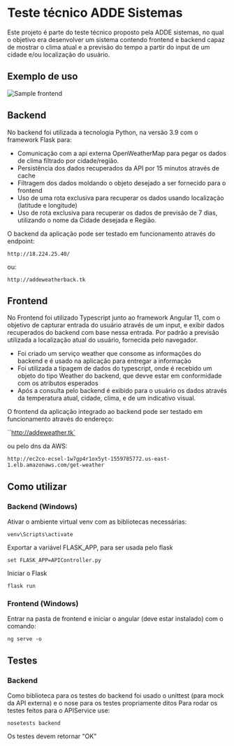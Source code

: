 # Teste técnico ADDE Sistemas

Este projeto é parte do teste técnico proposto pela ADDE sistemas, no qual o objetivo era desenvolver um sistema contendo frontend
e backend capaz de mostrar o clima atual e a previsão do tempo a partir do input de um cidade e/ou localização do usuário.

## Exemplo de uso

![Sample frontend](https://raw.githubusercontent.com/williamguilhermesouza/ADDE-teste/master/TesteADDE.gif)

## Backend
No backend foi utilizada a tecnologia Python, na versão 3.9 com o framework Flask para: 
* Comunicação com a api externa OpenWeatherMap para pegar os dados de clima filtrado por cidade/região.
* Persistência dos dados recuperados da API por 15 minutos através de cache
* Filtragem dos dados moldando o objeto desejado a ser fornecido para o frontend
* Uso de uma rota exclusiva para recuperar os dados usando localização (latitude e longitude)
* Uso de rota exclusiva para recuperar os dados de previsão de 7 dias, utilizando o nome da Cidade desejada e Região.

O backend da aplicação pode ser testado em funcionamento através do endpoint:

`http://18.224.25.40/`

ou:

`http://addeweatherback.tk`

## Frontend
No Frontend foi utilizado Typescript junto ao framework Angular 11, com o objetivo de capturar entrada do usuário através de um input, 
e exibir dados recuperados do backend com base nessa entrada. Por padrão a previsão utilizada a localização atual do usuário, fornecida
pelo navegador.
* Foi criado um serviço weather que consome as informações do backend e é usado na aplicação para entregar a informação
* Foi utilizada a tipagem de dados do typescript, onde é recebido um objeto do tipo Weather do backend, que devve estar em conformidade
com os atributos esperados
* Após a consulta pelo backend é exibido para o usuário os dados através da temperatura atual, cidade, clima, e de um indicativo visual.

O frontend da aplicação integrado ao backend pode ser testado em funcionamento através do endereço:

``http://addeweather.tk`

ou pelo dns da AWS:

`http://ec2co-ecsel-1w7gp4r1ox5yt-1559785772.us-east-1.elb.amazonaws.com/get-weather`

## Como utilizar

### Backend (Windows)

Ativar o ambiente virtual venv com as bibliotecas necessárias:

`venv\Scripts\activate`

Exportar a variável FLASK_APP, para ser usada pelo flask

`set FLASK_APP=APIController.py`

Iniciar o Flask

`flask run`

### Frontend (Windows)

Entrar na pasta de frontend e iniciar o angular (deve estar instalado) com o comando:

`ng serve -o`

## Testes

### Backend

Como biblioteca para os testes do backend foi usado o unittest (para mock da API externa) e o nose para os testes propriamente ditos
Para rodar os testes feitos para o APIService use:

`nosetests backend`

Os testes devem retornar "OK"
